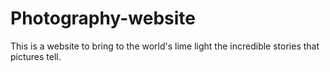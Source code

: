 # Photography-website
This is a website to bring to the world's lime light the incredible stories that pictures tell.
